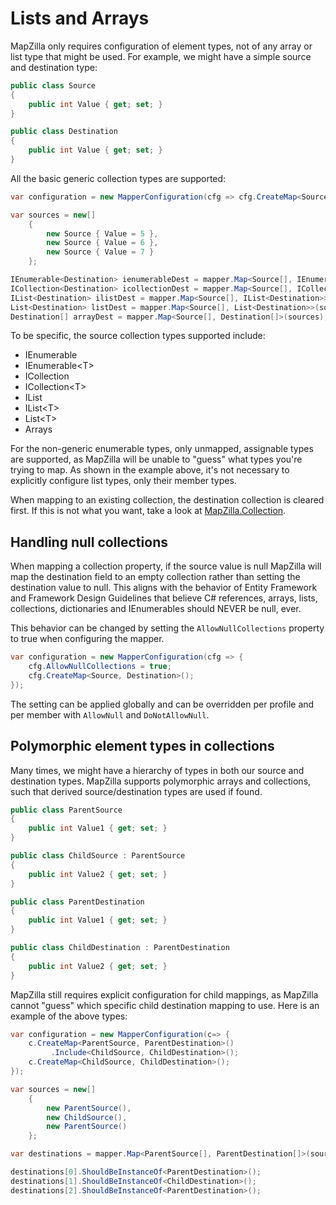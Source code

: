 # Lists and Arrays

MapZilla only requires configuration of element types, not of any array or list type that might be used.  For example, we might have a simple source and destination type:

```c#
public class Source
{
	public int Value { get; set; }
}

public class Destination
{
	public int Value { get; set; }
}
```

All the basic generic collection types are supported:

```c#
var configuration = new MapperConfiguration(cfg => cfg.CreateMap<Source, Destination>());

var sources = new[]
	{
		new Source { Value = 5 },
		new Source { Value = 6 },
		new Source { Value = 7 }
	};

IEnumerable<Destination> ienumerableDest = mapper.Map<Source[], IEnumerable<Destination>>(sources);
ICollection<Destination> icollectionDest = mapper.Map<Source[], ICollection<Destination>>(sources);
IList<Destination> ilistDest = mapper.Map<Source[], IList<Destination>>(sources);
List<Destination> listDest = mapper.Map<Source[], List<Destination>>(sources);
Destination[] arrayDest = mapper.Map<Source[], Destination[]>(sources);
```

To be specific, the source collection types supported include:

* IEnumerable
* IEnumerable\<T\>
* ICollection
* ICollection\<T\>
* IList
* IList\<T\>
* List\<T\>
* Arrays

For the non-generic enumerable types, only unmapped, assignable types are supported, as MapZilla will be unable to "guess" what types you're trying to map.  As shown in the example above, it's not necessary to explicitly configure list types, only their member types.

When mapping to an existing collection, the destination collection is cleared first. If this is not what you want, take a look at [MapZilla.Collection](https://github.com/MapZilla/MapZilla.Collection).

## Handling null collections

When mapping a collection property, if the source value is null MapZilla will map the destination field to an empty collection rather than setting the destination value to null. This aligns with the behavior of Entity Framework and Framework Design Guidelines that believe C# references, arrays, lists, collections, dictionaries and IEnumerables should NEVER be null, ever. 

This behavior can be changed by setting the `AllowNullCollections` property to true when configuring the mapper.

```c#
var configuration = new MapperConfiguration(cfg => {
    cfg.AllowNullCollections = true;
    cfg.CreateMap<Source, Destination>();
});
```
The setting can be applied globally and can be overridden per profile and per member with `AllowNull` and `DoNotAllowNull`.

## Polymorphic element types in collections

Many times, we might have a hierarchy of types in both our source and destination types.  MapZilla supports polymorphic arrays and collections, such that derived source/destination types are used if found.

```c#
public class ParentSource
{
	public int Value1 { get; set; }
}

public class ChildSource : ParentSource
{
	public int Value2 { get; set; }
}

public class ParentDestination
{
	public int Value1 { get; set; }
}

public class ChildDestination : ParentDestination
{
	public int Value2 { get; set; }
}
```

MapZilla still requires explicit configuration for child mappings, as MapZilla cannot "guess" which specific child destination mapping to use.  Here is an example of the above types:

```c#
var configuration = new MapperConfiguration(c=> {
    c.CreateMap<ParentSource, ParentDestination>()
	     .Include<ChildSource, ChildDestination>();
    c.CreateMap<ChildSource, ChildDestination>();
});

var sources = new[]
	{
		new ParentSource(),
		new ChildSource(),
		new ParentSource()
	};

var destinations = mapper.Map<ParentSource[], ParentDestination[]>(sources);

destinations[0].ShouldBeInstanceOf<ParentDestination>();
destinations[1].ShouldBeInstanceOf<ChildDestination>();
destinations[2].ShouldBeInstanceOf<ParentDestination>();
```
